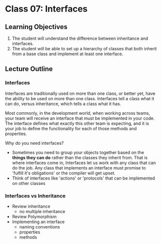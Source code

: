 # Class 07: Interfaces

## Learning Objectives

1. The student will understand the difference between inheritance and interfaces.
1. The student will be able to set up a hierarchy of classes that both inherit from a base class and implement at least one interface.

## Lecture Outline

### Interfaces

Interfaces are traditionally used on more than one class, or better yet, have the ability to be used on more than one class. Interfaces
tell a class what it can do, versus inheritance, which tells a class what it has.

Most commonly, in the development world, when working across teams, your team will receive an interface that must be implemented in your code. The interface defines what exactly this other team is expecting, and it is your job to define the functionality for each of those methods and properties.

Why do you need interfaces?

- Sometimes you need to group your objects together based on the **things they can do** rather than the classes they inherit from. That is where interfaces come in, Interfaces let us work with any class that can do the job. Any class that implements an interface must promise to 'fulfill it's obligations' or the compiler will get upset.
- Think of interfaces like 'actions' or 'protocols' that can be implemented on other classes

### Interfaces vs Inheritance

- Review inheritance
  - no multiple inheritance
- Review Polymorphism
- Implementing an interface
  - naming conventions
  - properties
  - methods
